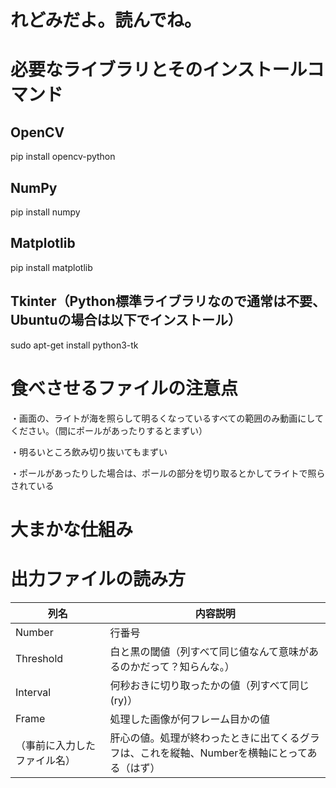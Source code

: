 # れどみだよ。読んでね。
# 必要なライブラリとそのインストールコマンド
## OpenCV
pip install opencv-python

## NumPy
pip install numpy

## Matplotlib
pip install matplotlib

## Tkinter（Python標準ライブラリなので通常は不要、Ubuntuの場合は以下でインストール）
sudo apt-get install python3-tk

# 食べさせるファイルの注意点
・画面の、ライトが海を照らして明るくなっているすべての範囲のみ動画にしてください。（間にポールがあったりするとまずい）

・明るいところ飲み切り抜いてもまずい

・ポールがあったりした場合は、ポールの部分を切り取るとかしてライトで照らされている
# 大まかな仕組み

# 出力ファイルの読み方

| 列名         | 内容説明                       |
|--------------|-------------------------------|
| Number       | 行番号                      |
| Threshold    | 白と黒の閾値（列すべて同じ値なんて意味があるのかだって？知らんな。）                  |
| Interval    | 何秒おきに切り取ったかの値（列すべて同じ(ry)） |
| Frame        |処理した画像が何フレーム目かの値             |
| （事前に入力したファイル名）|肝心の値。処理が終わったときに出てくるグラフは、これを縦軸、Numberを横軸にとってある（はず）             |

